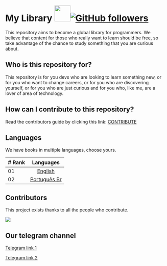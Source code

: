 # My Library <img img src="https://media.giphy.com/media/12oufCB0MyZ1Go/giphy.gif" width="50">[![GitHub followers](https://img.shields.io/github/followers/BrunoCiccarino?label=Follow&style=social)](https://github.com/BrunoCiccarino)

This repository aims to become a global library for programmers. We believe that content for those who really want to learn should be free, so take advantage of the chance to study something that you are curious about.

## Who is this repository for?

This repository is for you devs who are looking to learn something new, or for you who want to change careers, or for you who are discovering yourself, or for you who are just curious and for you who, like me, are a lover of area of ​​technology.

## How can I contribute to this repository?

Read the contributors guide by clicking this link: [CONTRIBUTE](CONTRIBUTE.md)

## Languages

We have books in multiple languages, choose yours.

|# Rank| Languages                                                 |
|------|:---------------------------------------------------------:|
| 01  |  [English](./en/README.md)|
| 02  |  [Português Br](./pt-br/README.md)|


## Contributors

This project exists thanks to all the people who contribute. 

<a href="https://github.com/FreeContent4Devs/MyLibrary/graphs/contributors">
  <img src="https://contrib.rocks/image?repo=FreeContent4Devs/MyLibrary&max=24" />
</a>

## Our telegram channel

[Telegram link 1](https://t.me/stupidlibrary)

[Telegram link 2](https://t.me/sicksnerds)